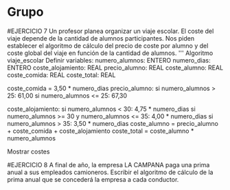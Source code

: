 # Grupo














#EJERCICIO 7
Un profesor planea organizar un viaje escolar. El coste del viaje depende de la cantidad de alumnos participantes. Nos piden establecer el algoritmo de cálculo del precio de coste por alumno y del coste global del viaje en función de la cantidad de alumnos.
''' Algoritmo viaje_escolar
Definir variables:
  numero_alumnos: ENTERO
  numero_dias: ENTERO
  coste_alojamiento: REAL
  precio_alumno: REAL
  coste_alumno: REAL
  coste_comida: REAL
  coste_total: REAL
   
coste_comida = 3,50 * numero_dias
precio_alumno: 
  si numero_alumnos > 25: 61,00
  si numero_alumnos <= 25: 67,30

coste_alojamiento:
  si numero_alumnos < 30: 4,75 * numero_dias
  si numero_alumnos >= 30 y numero_alumnos <= 35: 4,00 * numero_dias
  si numero_alumnos > 35: 3,50 * numero_dias
coste_alumno = precio_alumno + coste_comida + coste_alojamiento
coste_total = coste_alumno * numero_alumnos

Mostrar costes






#EJERCICIO 8
A final de año, la empresa LA CAMPANA paga una prima anual a sus empleados camioneros. Escribir el algoritmo de cálculo de la prima anual que se concederá la empresa a cada conductor.
 
    
